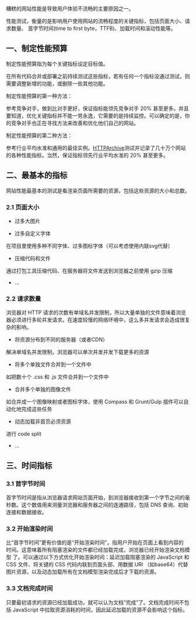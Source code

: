 
糟糕的网站性能是导致用户体验不流畅的主要原因之一。

性能测试，衡量的是影响用户使用网站的流畅程度的关键指标，包括页面大小、请求数量、 首字节时间(time to first byte，TTFB)、加载时间和滚动性能等。

## 一、制定性能预算

制定性能预算指为每个关键指标设定目标值。

在所有代码合并或部署之前持续测试这些指标，若有任何一个指标没通过测试，则需要调整新增的功能，或删除一些其他功能。

制定性能预算的第一种方法：

参考竞争对手，做到比对手更好，保证指标能领先竞争对手 20% 甚至更多。并且要知道，优化关键指标并不能一劳永逸，它需要的是持续监控。可以确定的是，你的竞争对手也正在寻找方法来改善和优化他们自己的网站。

制定性能预算的第二种方法：

参考行业平均水准和通用的最佳实例。[HTTPArchive](http://httparchive.org/)测试并记录了几十万个网站的各种性能指标。当然，保证指标领先行业平均水准的 20% 甚至更多。


## 二、最基本的指标

网站性能最基本的测试是看渲染页面所需要的资源，包括这些资源的大小和总数。

### 2.1 页面大小

- 过多大图片

- 过多自定义字体

在项目里使用多种不同字体、过多图标字体（可以考虑使用内联svg代替）

- 压缩代码和文件

通过打包工具压缩代码、在服务器将文件发送到浏览器之前使用 gzip 压缩

- ...


### 2.2 请求数量

浏览器对 HTTP 请求的次数有单域名并发限制，所以大量单独的文件意味着浏览器必须进行多轮并发请求。在速度较慢的网络环境中，这么多并发请求会造成很复杂的影响。

- 将资源分布到不同的服务器（或者CDN）

解决单域名并发限制，浏览器可以单次并发并发下载更多的资源

- 将多个单独文件合并到一个文件中

如把数十个 .css 和 .js 文件合并到一个文件中

- 合并多个单独的图像文件

如合并成一个图像映射或者图标字体，使用 Compass 和 Grunt/Gulp 插件可以自动化地完成这些任务

- 动态加载非首页必须资源

进行 code split

- ...


## 三、时间指标

### 3.1 首字节时间

首字节时间是指从浏览器请求网站页面开始，到浏览器接收到第一个字节之间的毫秒数。这个数值用来测量浏览器和服务器之间的连通路径，包括 DNS 查询、初始连接和数据接收。



### 3.2 开始渲染时间

比“首字节时间”更有价值的是“开始渲染时间”。指用户开始在页面上看到内容的 时间。这意味着所有阻塞渲染的文件都已经加载完成，浏览器已经开始渲染文档模型 了。可以通过以下方式优化开始渲染时间：延迟加载阻塞渲染的 JavaScript 和 CSS 文件、将关键的 CSS 代码内联到页面头部、用数据 URI （如base64）代替图片资源，以及动态加载所有在文档模型渲染完成后才下载的资源。


### 3.3 文档完成时间

只要最初请求的资源已经加载成功，就可以认为文档“完成”了。文档完成时间不包括 JavaScript 中拉取资源消耗的时间，因此延迟加载的资源不会影响这个指标。


